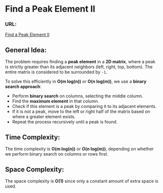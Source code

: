 # Find a Peak Element II  

### URL:  
[Find a Peak Element II](https://leetcode.com/problems/find-a-peak-element-ii/description/)  

## General Idea:  

The problem requires finding a **peak element** in a **2D matrix**, where a peak is strictly greater than its adjacent neighbors (left, right, top, bottom). The entire matrix is considered to be surrounded by `-1`.  

To solve this efficiently in **O(m log(n))** or **O(n log(m))**, we use a **binary search approach**:  

- Perform **binary search** on columns, selecting the middle column.  
- Find the **maximum element** in that column.  
- Check if this element is a peak by comparing it to its adjacent elements.  
- If it is not a peak, move to the left or right half of the matrix based on where a greater element exists.  
- Repeat the process recursively until a peak is found.  

## Time Complexity:  

The time complexity is **O(m log(n))** or **O(n log(m))**, depending on whether we perform binary search on columns or rows first.  

## Space Complexity:  

The space complexity is **O(1)** since only a constant amount of extra space is used.  
